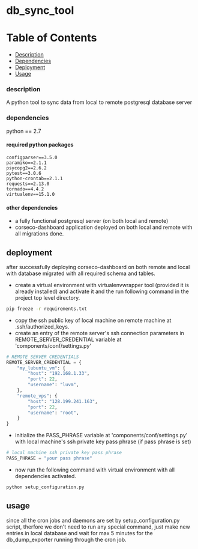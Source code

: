 # db_sync_tool 

# Table of Contents

- [Description](#description)
- [Dependencies](#dependencies)
- [Deployment](#deployment)
- [Usage](#usage)

### description
A python tool to sync data from local to remote postgresql database
server

### dependencies
python == 2.7
#### required python packages
    configparser==3.5.0
    paramiko==2.1.1
    psycopg2==2.6.2
    pytest==3.0.6
    python-crontab==2.1.1
    requests==2.13.0
    tornado==4.4.2
    virtualenv==15.1.0


#### other dependencies
  - a fully functional postgresql server (on both local and remote)
  - corseco-dashboard application deployed on both local and remote with all migrations done.


## deployment
after successfully deploying corseco-dashboard on both remote and local with database migrated with all 
required schema and tables.
  - create a virtual environment with virtualenvwrapper tool (provided it is already installed) and activate
    it and the run following command in the project top level directory.

```sh
pip freeze -r requirements.txt

```
  - copy the ssh public key of local machine on remote machine at .ssh/authorized_keys.
  - create an entry of the remote server's ssh connection parameters in REMOTE_SERVER_CREDENTIAL variable at 
  'components/conf/settings.py'

```python
# REMOTE SERVER CREDENTIALS
REMOTE_SERVER_CREDENTIAL = {
    "my_lubuntu_vm": {
        "host": "192.168.1.33",
        "port": 22,
        "username": "luvm",
    },
    "remote_vps": {
        "host": "128.199.241.163",
        "port": 22,
        "username": "root",
    }
}

```

  - initialize the PASS_PHRASE variable at 'components/conf/settings.py' with local machine's ssh private 
    key pass phrase (if pass phrase is set) 

```python
# local machine ssh private key pass phrase
PASS_PHRASE = "your pass phrase"

```
  - now run the following command with virtual environment with all dependencies activated.

```sh
python setup_configuration.py
```


## usage
since all the cron jobs and daemons are set by setup_configuration.py script, therfore we don't need to
run any special command, just make new entries in local database and wait for max 5 minutes for the db_dump_exporter
running through the cron job.
